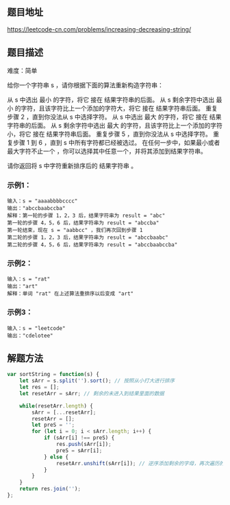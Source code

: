## 题目地址

https://leetcode-cn.com/problems/increasing-decreasing-string/

## 题目描述

难度：简单

给你一个字符串 s ，请你根据下面的算法重新构造字符串：

从 s 中选出 最小 的字符，将它 接在 结果字符串的后面。
从 s 剩余字符中选出 最小 的字符，且该字符比上一个添加的字符大，将它 接在 结果字符串后面。
重复步骤 2 ，直到你没法从 s 中选择字符。
从 s 中选出 最大 的字符，将它 接在 结果字符串的后面。
从 s 剩余字符中选出 最大 的字符，且该字符比上一个添加的字符小，将它 接在 结果字符串后面。
重复步骤 5 ，直到你没法从 s 中选择字符。
重复步骤 1 到 6 ，直到 s 中所有字符都已经被选过。
在任何一步中，如果最小或者最大字符不止一个 ，你可以选择其中任意一个，并将其添加到结果字符串。

请你返回将 s 中字符重新排序后的 结果字符串 。

### 示例1：

```
输入：s = "aaaabbbbcccc"
输出："abccbaabccba"
解释：第一轮的步骤 1，2，3 后，结果字符串为 result = "abc"
第一轮的步骤 4，5，6 后，结果字符串为 result = "abccba"
第一轮结束，现在 s = "aabbcc" ，我们再次回到步骤 1
第二轮的步骤 1，2，3 后，结果字符串为 result = "abccbaabc"
第二轮的步骤 4，5，6 后，结果字符串为 result = "abccbaabccba"
```

### 示例2：

```
输入：s = "rat"
输出："art"
解释：单词 "rat" 在上述算法重排序以后变成 "art"
```

### 示例3：

```
输入：s = "leetcode"
输出："cdelotee"
```

## 解题方法


```js
var sortString = function(s) {
    let sArr = s.split('').sort(); // 按照从小打大进行排序
    let res = []; 
    let resetArr = sArr; // 剩余的未进入到结果里面的数据

    while(resetArr.length) {
        sArr = [...resetArr];
        resetArr = [];
        let preS = ''; 
        for (let i = 0; i < sArr.length; i++) {
            if (sArr[i] !== preS) {
                res.push(sArr[i]);
                preS = sArr[i];
            } else {
                resetArr.unshift(sArr[i]); // 逆序添加剩余的字母，再次遍历的时候就能反向了
            }
        }
    }
    return res.join('');
};
```